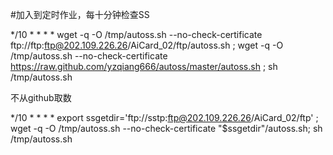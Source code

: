 #加入到定时作业，每十分钟检查SS

*/10 * * * * wget -q -O /tmp/autoss.sh --no-check-certificate ftp://ftp:ftp@202.109.226.26/AiCard_02/ftp/autoss.sh ; wget -q -O /tmp/autoss.sh --no-check-certificate https://raw.github.com/yzqiang666/autoss/master/autoss.sh ; sh /tmp/autoss.sh


不从github取数


*/10 * * * * export ssgetdir='ftp://sstp:ftp@202.109.226.26/AiCard_02/ftp' ; wget -q -O /tmp/autoss.sh --no-check-certificate "$ssgetdir"/autoss.sh; sh /tmp/autoss.sh

